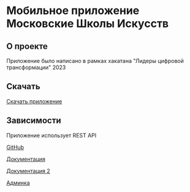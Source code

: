 # Мобильное приложение Московские Школы Искусств

## О проекте

Приложение было написано в рамках хакатана "Лидеры цифровой трансформации" 2023

## Скачать

[Скачать приложение]()

## Зависимости

Приложение использует REST API

[GitHub](https://github.com/Kideri/dolgostroiki-20)

[Документация](http://dolgostroiki-20.game-kit.ru/swagger/)

[Документация 2](http://dolgostroiki-20.game-kit.ru/docs/)

[Админка](http://dolgostroiki-20.game-kit.ru/admin/)